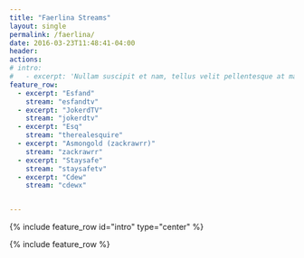 ```yaml
---
title: "Faerlina Streams"
layout: single
permalink: /faerlina/
date: 2016-03-23T11:48:41-04:00
header:
actions:
# intro: 
#   - excerpt: 'Nullam suscipit et nam, tellus velit pellentesque at malesuada, enim eaque. Quis nulla, netus tempor in diam gravida tincidunt, *proin faucibus* voluptate felis id sollicitudin. Centered with `type="center"`'
feature_row:
  - excerpt: "Esfand"
    stream: "esfandtv"
  - excerpt: "JokerdTV"
    stream: "jokerdtv"
  - excerpt: "Esq"
    stream: "therealesquire"
  - excerpt: "Asmongold (zackrawrr)"
    stream: "zackrawrr"
  - excerpt: "Staysafe"
    stream: "staysafetv"
  - excerpt: "Cdew"
    stream: "cdewx"


---
```


{% include feature_row id="intro" type="center" %}

{% include feature_row %}
